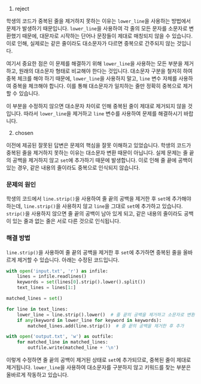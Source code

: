 1. reject

학생의 코드가 중복된 줄을 제거하지 못하는 이유는 `lower_line`을 사용하는 방법에서 문제가 발생하기 때문입니다. `lower_line`을 사용하여 각 줄의 모든 문자를 소문자로 변환했기 때문에, 대문자로 시작하는 단어나 문장들이 제대로 매칭되지 않을 수 있습니다. 이로 인해, 실제로는 같은 줄이라도 대소문자가 다르면 중복으로 간주되지 않는 것입니다.

여기서 중요한 점은 이 문제를 해결하기 위해 `lower_line`을 사용하는 모든 부분을 제거하고, 원래의 대소문자 형태로 비교해야 한다는 것입니다. 대소문자 구분을 철저히 하여 중복 체크를 해야 하기 때문에, `lower_line`을 사용하지 말고, `line` 변수 자체를 사용하여 중복을 체크해야 합니다. 이를 통해 대소문자가 일치하는 줄만 정확히 중복으로 제거할 수 있습니다.

이 부분을 수정하지 않으면 대소문자 차이로 인해 중복된 줄이 제대로 제거되지 않을 것입니다. 따라서 `lower_line`을 제거하고 `line` 변수를 사용하여 문제를 해결하시기 바랍니다.

2. chosen

이전에 제공된 잘못된 답변은 문제의 핵심을 잘못 이해하고 있었습니다. 학생의 코드가 중복된 줄을 제거하지 못하는 이유는 대소문자 변환 때문이 아닙니다. 실제 문제는 줄 끝의 공백을 제거하지 않고 `set`에 추가하기 때문에 발생합니다. 이로 인해 줄 끝에 공백이 있는 경우, 같은 내용의 줄이라도 중복으로 인식되지 않습니다.

### 문제의 원인
학생의 코드에서 `line.strip()`을 사용하여 줄 끝의 공백을 제거한 후 `set`에 추가해야 하는데, `line.strip()`을 사용하지 않고 `line`을 그대로 `set`에 추가하고 있습니다. `strip()`을 사용하지 않으면 줄 끝의 공백이 남아 있게 되고, 같은 내용의 줄이라도 공백이 있는 줄과 없는 줄은 서로 다른 것으로 인식됩니다.

### 해결 방법
`line.strip()`을 사용하여 줄 끝의 공백을 제거한 후 `set`에 추가하면 중복된 줄을 올바르게 제거할 수 있습니다. 아래는 수정된 코드입니다.

```python
with open('input.txt', 'r') as infile:
    lines = infile.readlines()
    keywords = set(lines[0].strip().lower().split())
    text_lines = lines[1:]

matched_lines = set()

for line in text_lines:
    lower_line = line.strip().lower()  # 줄 끝의 공백을 제거하고 소문자로 변환
    if any(keyword in lower_line for keyword in keywords):
        matched_lines.add(line.strip())  # 줄 끝의 공백을 제거한 후 추가

with open('output.txt', 'w') as outfile:
    for matched_line in matched_lines:
        outfile.write(matched_line + '\n')
```

이렇게 수정하면 줄 끝의 공백이 제거된 상태로 `set`에 추가되므로, 중복된 줄이 제대로 제거됩니다. `lower_line`을 사용하여 대소문자를 구분하지 않고 키워드를 찾는 부분은 올바르게 작동하고 있습니다.

